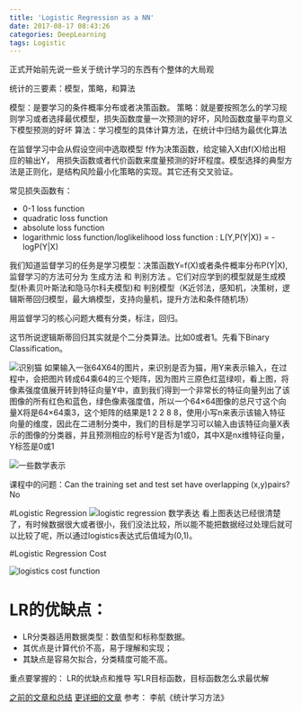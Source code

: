 ```yaml
---
title: 'Logistic Regression as a NN'
date: 2017-08-17 08:43:26
categories: DeepLearning
tags: Logistic
---
```


正式开始前先说一些关于统计学习的东西有个整体的大局观

统计的三要素：模型，策略，和算法
<!--more-->
模型：是要学习的条件概率分布或者决策函数。
策略：就是要按照怎么的学习规则学习或者选择最优模型，损失函数度量一次预测的好坏，风险函数度量平均意义下模型预测的好坏
算法：学习模型的具体计算方法，在统计中归结为最优化算法

在监督学习中会从假设空间中选取模型 f作为决策函数，给定输入X由f(X)给出相应的输出Y， 用损失函数或者代价函数来度量预测的好坏程度。模型选择的典型方法是正则化，是结构风险最小化策略的实现。其它还有交叉验证。

常见损失函数有：
-  0-1 loss function
-  quadratic loss function
- absolute loss function
- logarithmic loss function/loglikelihood loss function : L(Y,P(Y|X)) = -logP(Y|X)

我们知道监督学习的任务是学习模型：决策函数Y=f(X)或者条件概率分布P(Y|X),监督学习的方法可分为 生成方法 和 判别方法 。它们对应学到的模型就是生成模型(朴素贝叶斯法和隐马尔科夫模型)和 判别模型（K近邻法，感知机，决策树，逻辑斯蒂回归模型，最大熵模型，支持向量机，提升方法和条件随机场）

用监督学习的核心问题大概有分类，标注，回归。

这节所说逻辑斯蒂回归其实就是个二分类算法。比如0或者1。先看下Binary Classification。

![识别猫](http://upload-images.jianshu.io/upload_images/744392-9ec7e25f3009755d.png?imageMogr2/auto-orient/strip%7CimageView2/2/w/1240)
如果输入一张64X64的图片，来识别是否为猫，用Y来表示输入，在过程中，会把图片转成64乘64的三个矩阵，因为图片三原色红蓝绿呗，看上图，将像素强度值展开转到特征向量Y中，直到我们得到一个非常长的特征向量列出了该图像的所有红色和蓝色，绿色像素强度值，所以一个64×64图像的总尺寸这个向量X将是64×64乘3，这个矩阵的结果是1 2 2 8 8，使用小写n来表示该输入特征向量的维度，因此在二进制分类中，我们的目标是学习可以输入由该特征向量X表示的图像的分类器，并且预测相应的标号Y是否为1或0，其中X是nx维特征向量，Y标签是0或1

![一些数学表示](http://upload-images.jianshu.io/upload_images/744392-07ce408704385a66.png?imageMogr2/auto-orient/strip%7CimageView2/2/w/1240)

课程中的问题：Can the training set and test set have overlapping (x,y)pairs? No

#Logistic Regression
![logistic regression 数学表达](http://upload-images.jianshu.io/upload_images/744392-99ec8fca7a399035.png?imageMogr2/auto-orient/strip%7CimageView2/2/w/1240)
看上图表达已经很清楚了，有时候数据很大或者很小，我们没法比较，所以能不能把数据经过处理后就可以比较了呢，所以通过logistics表达式后值域为(0,1)。


#Logistic Regression Cost

![logistics cost function](http://upload-images.jianshu.io/upload_images/744392-2425c6a2d7c20d07.png?imageMogr2/auto-orient/strip%7CimageView2/2/w/1240)

# LR的优缺点：
- LR分类器适用数据类型：数值型和标称型数据。
- 其优点是计算代价不高，易于理解和实现；
- 其缺点是容易欠拟合，分类精度可能不高。

重点要掌握的：
LR的优缺点和推导
写LR目标函数，目标函数怎么求最优解

[之前的文章和总结](http://www.jianshu.com/p/4db93e9f38af)
[更详细的文章](https://zhuanlan.zhihu.com/p/28057866)
参考：
李航《统计学习方法》

